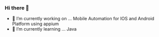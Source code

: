 ### Hi there 👋

<!--
**shubham-pandya25/shubham-pandya25** is a ✨ _special_ ✨ repository because its `README.md` (this file) appears on your GitHub profile.

Here are some ideas to get you started:

- 🔭 I’m currently working on ... Mobile Automation for IOS and Android Platform using appium 
- 🌱 I’m currently learning ... Java 
- 👯 I’m looking to collaborate on ...
- 🤔 I’m looking for help with ...
- 💬 Ask me about ...
- 📫 How to reach me: ...
- 😄 Pronouns: ...
- ⚡ Fun fact: ... 
- future
-->


- 🔭 I’m currently working on ... Mobile Automation for IOS and Android Platform using appium 
- 🌱 I’m currently learning ... Java 
